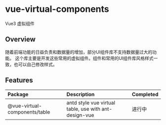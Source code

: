 # vue-virtual-components
Vue3 虚拟组件

## Overview
随着前端功能的日益负责和数据量的增加，部分UI组件库不支持数据量过大的功能。
这个库主要是开发这些常用的虚拟组件。组件和常用的UI组件库风格样式一致，也可以自己修改样式。

## Features

| Package                          | Description                                           | Completed |
|:---------------------------------|:------------------------------------------------------| --------- |
| @vue-virtual-components/table    | antd style vue virtual table, use with ant-design-vue | 进行中    |

